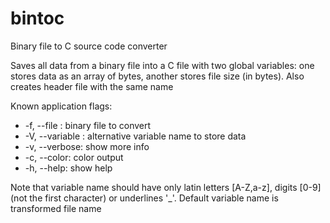 # bintoc
Binary file to C source code converter

Saves all data from a binary file into a C file with two global variables: one stores data as an array of bytes, another stores file size (in bytes). Also creates header file with the same name

Known application flags:
* -f, --file <filename>: binary file to convert
* -V, --variable <name>: alternative variable name to store data
* -v, --verbose:         show more info
* -c, --color:           color output
* -h, --help:            show help

Note that variable name should have only latin letters [A-Z,a-z], digits [0-9] (not the first character) or underlines '_'. Default variable name is transformed file name
